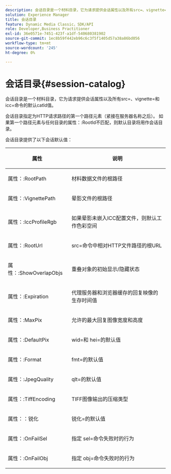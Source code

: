 ```yaml
---
description: 会话目录是一个材料目录，它为请求提供会话属性以及所有src=、vignette=和icc=命令的默认catId值。
solution: Experience Manager
title: 会话目录
feature: Dynamic Media Classic，SDK/API
role: Developer,Business Practitioner
exl-id: 36e0571e-7451-423f-a1df-540680381902
source-git-commit: 1ec8b59f442eb96c6c3f5f1405d57a38a86bd056
workflow-type: tm+mt
source-wordcount: '245'
ht-degree: 0%

---
```


# 会话目录{#session-catalog}

会话目录是一个材料目录，它为请求提供会话属性以及所有src=、vignette=和icc=命令的默认catId值。

会话目录指定为HTTP请求路径的第一个路径元素（紧接在服务器名称之后）。 如果第一个路径元素与任何目录的属性：:RootId不匹配，则默认目录将用作会话目录。

会话目录提供了以下会话默认值：

<table id="table_DB5E0DD8E9B440A4964A1326433597C8"> 
 <thead> 
  <tr> 
   <th class="entry"> <p>属性 </p> </th> 
   <th class="entry"> <p>说明 </p> </th> 
  </tr> 
 </thead>
 <tbody> 
  <tr> 
   <td> <p> <span class="codeph"> 属性：:RootPath</span> </p> </td> 
   <td> <p> 材料数据文件的根路径 </p> </td> 
  </tr> 
  <tr> 
   <td> <p> <span class="codeph"> 属性：:VignettePath</span> </p> </td> 
   <td> <p> 晕影文件的根路径 </p> </td> 
  </tr> 
  <tr> 
   <td> <p> <span class="codeph"> 属性：:IccProfileRgb</span> </p> </td> 
   <td> <p> 如果晕影未嵌入ICC配置文件，则默认工作色彩空间 </p> </td> 
  </tr> 
  <tr> 
   <td> <p> <span class="codeph"> 属性：:RootUrl</span> </p> </td> 
   <td> <p> <span class="codeph"> src=</span>命令中相对HTTP文件路径的根URL </p> </td> 
  </tr> 
  <tr> 
   <td> <p> <span class="codeph"> 属性：:ShowOverlapObjs</span> </p> </td> 
   <td> <p> 重叠对象的初始显示/隐藏状态 </p> </td> 
  </tr> 
  <tr> 
   <td> <p> <span class="codeph"> 属性：:Expiration</span> </p> </td> 
   <td> <p> 代理服务器和浏览器缓存的回复映像的生存时间值 </p> </td> 
  </tr> 
  <tr> 
   <td> <p> <span class="codeph"> 属性：:MaxPix</span> </p> </td> 
   <td> <p> 允许的最大回复图像宽度和高度 </p> </td> 
  </tr> 
  <tr> 
   <td> <p> <span class="codeph"> 属性：:DefaultPix</span> </p> </td> 
   <td> <p> <span class="codeph"> wid=</span>和<span class="codeph"> hei=</span>的默认值 </p> </td> 
  </tr> 
  <tr> 
   <td> <p> <span class="codeph"> 属性：:Format</span> </p> </td> 
   <td> <p> <span class="codeph"> fmt=</span>的默认值 </p> </td> 
  </tr> 
  <tr> 
   <td> <p> <span class="codeph"> 属性：:JpegQuality</span> </p> </td> 
   <td> <p> <span class="codeph"> qlt=</span>的默认值 </p> </td> 
  </tr> 
  <tr> 
   <td> <p> <span class="codeph"> 属性：:TiffEncoding</span> </p> </td> 
   <td> <p> TIFF图像输出的压缩类型 </p> </td> 
  </tr> 
  <tr> 
   <td> <p> <span class="codeph"> 属性：：锐化</span> </p> </td> 
   <td> <p> <span class="codeph">锐化=</span>的默认值 </p> </td> 
  </tr> 
  <tr> 
   <td> <p> <span class="codeph"> 属性：:OnFailSel</span> </p> </td> 
   <td> <p> 指定<span class="codeph"> sel=</span>命令失败时的行为 </p> </td> 
  </tr> 
  <tr> 
   <td> <p> <span class="codeph"> 属性：:OnFailObj</span> </p> </td> 
   <td> <p> 指定<span class="codeph"> obj=</span>命令失败时的行为 </p> </td> 
  </tr> 
 </tbody> 
</table>
